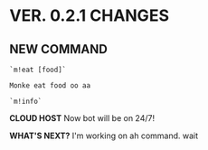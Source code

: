 # VER. 0.2.1 CHANGES

## NEW COMMAND
    `m!eat [food]`

    Monke eat food oo aa

    `m!info`

**CLOUD HOST**
Now bot will be on 24/7!

**WHAT'S NEXT?**
I'm working on ah command. wait